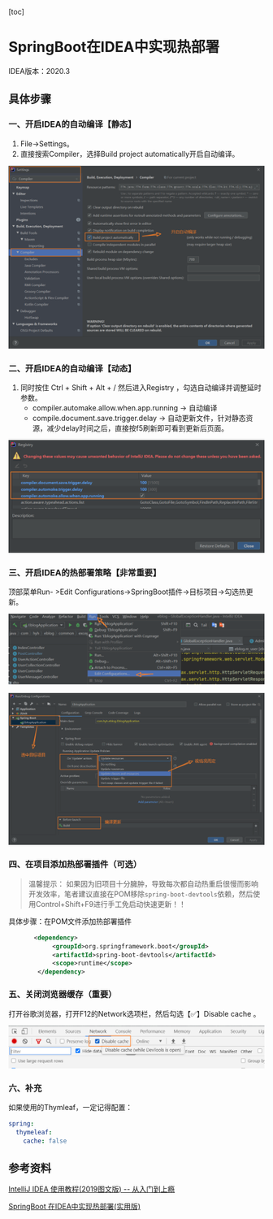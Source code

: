 [toc]

# SpringBoot在IDEA中实现热部署

IDEA版本：2020.3

## 具体步骤

### 一、开启IDEA的自动编译【静态】

1. File->Settings。
2. 直接搜索Compiler，选择Build project automatically开启自动编译。

![](img/devhot.png)

### 二、开启IDEA的自动编译【动态】

1. 同时按住 Ctrl + Shift + Alt + / 然后进入Registry ，勾选自动编译并调整延时参数。
   - compiler.automake.allow.when.app.running -> 自动编译
   - compile.document.save.trigger.delay -> 自动更新文件，针对静态资源，减少delay时间之后，直接按f5刷新即可看到更新后页面。

![](img/devhot2.png)

### 三、开启IDEA的热部署策略【非常重要】

顶部菜单Run- >Edit Configurations->SpringBoot插件->目标项目->勾选热更新。

![](img/devhot3.png)

![](img/devhot4.png)

### 四、在项目添加热部署插件（可选）

> 温馨提示：
>  如果因为旧项目十分臃肿，导致每次都自动热重启很慢而影响开发效率，笔者建议直接在POM移除`spring-boot-devtools`依赖，然后使用Control+Shift+F9进行手工免启动快速更新！！

具体步骤：在POM文件添加热部署插件

```xml
       <dependency>
            <groupId>org.springframework.boot</groupId>
            <artifactId>spring-boot-devtools</artifactId>
            <scope>runtime</scope>
        </dependency>
```

### 五、关闭浏览器缓存（重要）

打开谷歌浏览器，打开F12的Network选项栏，然后勾选【✅】Disable cache 。

![](img/devhot5.png)

### 六、补充

如果使用的Thymleaf，一定记得配置：

```yml
spring:
  thymeleaf:
    cache: false
```

## 参考资料

[IntelliJ IDEA 使用教程(2019图文版) -- 从入门到上瘾](https://www.jianshu.com/p/9c65b7613c30)

[SpringBoot 在IDEA中实现热部署(实用版)](https://www.jianshu.com/p/f658fed35786)